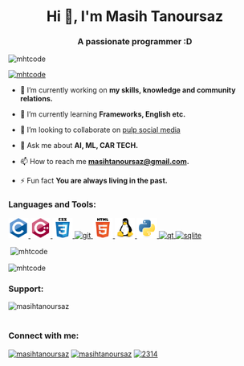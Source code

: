<h1 align="center">Hi 👋, I'm Masih Tanoursaz</h1>
<h3 align="center">A passionate programmer :D</h3>

<p align="left"> <img src="https://komarev.com/ghpvc/?username=mhtcode&label=Profile%20views&color=0e75b6&style=flat" alt="mhtcode" /> </p>

<p align="left"> <a href="https://github.com/ryo-ma/github-profile-trophy"><img src="https://github-profile-trophy.vercel.app/?username=mhtcode&show_icons=true&theme=radical" alt="mhtcode" /></a> </p>

- 🔭 I’m currently working on **my skills, knowledge and community relations.**

- 🌱 I’m currently learning **Frameworks, English etc.**

- 👯 I’m looking to collaborate on [pulp social media](https://github.com/AP-projects-4001/Pulp-Fiction)

- 💬 Ask me about **AI, ML, CAR TECH.**

- 📫 How to reach me **masihtanoursaz@gmail.com.**

- ⚡ Fun fact **You are always living in the past.**


<h3 align="left">Languages and Tools:</h3>
<p align="left"> <a href="https://www.cprogramming.com/" target="_blank" rel="noreferrer"> <img src="https://raw.githubusercontent.com/devicons/devicon/master/icons/c/c-original.svg" alt="c" width="40" height="40"/> </a> <a href="https://www.w3schools.com/cpp/" target="_blank" rel="noreferrer"> <img src="https://raw.githubusercontent.com/devicons/devicon/master/icons/cplusplus/cplusplus-original.svg" alt="cplusplus" width="40" height="40"/> </a> <a href="https://www.w3schools.com/css/" target="_blank" rel="noreferrer"> <img src="https://raw.githubusercontent.com/devicons/devicon/master/icons/css3/css3-original-wordmark.svg" alt="css3" width="40" height="40"/> </a> <a href="https://git-scm.com/" target="_blank" rel="noreferrer"> <img src="https://www.vectorlogo.zone/logos/git-scm/git-scm-icon.svg" alt="git" width="40" height="40"/> </a> <a href="https://www.w3.org/html/" target="_blank" rel="noreferrer"> <img src="https://raw.githubusercontent.com/devicons/devicon/master/icons/html5/html5-original-wordmark.svg" alt="html5" width="40" height="40"/> </a> <a href="https://www.linux.org/" target="_blank" rel="noreferrer"> <img src="https://raw.githubusercontent.com/devicons/devicon/master/icons/linux/linux-original.svg" alt="linux" width="40" height="40"/> </a> <a href="https://www.python.org" target="_blank" rel="noreferrer"> <img src="https://raw.githubusercontent.com/devicons/devicon/master/icons/python/python-original.svg" alt="python" width="40" height="40"/> </a> <a href="https://www.qt.io/" target="_blank" rel="noreferrer"> <img src="https://upload.wikimedia.org/wikipedia/commons/0/0b/Qt_logo_2016.svg" alt="qt" width="40" height="40"/> </a> <a href="https://www.sqlite.org/" target="_blank" rel="noreferrer"> <img src="https://www.vectorlogo.zone/logos/sqlite/sqlite-icon.svg" alt="sqlite" width="40" height="40"/> </a> </p>


<p>&nbsp;<img align="center" src="https://github-readme-stats.vercel.app/api?username=mhtcode&show_icons=true&theme=radical&locale=en" alt="mhtcode" /></p>

<p><img align="center" src="https://github-readme-streak-stats.herokuapp.com/?user=mhtcode&show_icons=true&theme=radical&locale=en" alt="mhtcode" /></p>

<h3 align="left">Support:</h3>
<p><a href="https://www.buymeacoffee.com/masihtanoursaz"> <img align="left" src="https://cdn.buymeacoffee.com/buttons/v2/default-yellow.png" height="50" width="210" alt="masihtanoursaz" /></a></p><br><br>

<h3 align="left">Connect with me:</h3>
<p align="left">
<a href="https://linkedin.com/in/masihtanoursaz" target="blank"><img align="center" src="https://raw.githubusercontent.com/rahuldkjain/github-profile-readme-generator/master/src/images/icons/Social/linked-in-alt.svg" alt="masihtanoursaz" height="30" width="40" /></a>
<a href="https://www.hackerrank.com/masihtanoursaz" target="blank"><img align="center" src="https://raw.githubusercontent.com/rahuldkjain/github-profile-readme-generator/master/src/images/icons/Social/hackerrank.svg" alt="masihtanoursaz" height="30" width="40" /></a>
<a href="https://discord.gg/2314" target="blank"><img align="center" src="https://raw.githubusercontent.com/rahuldkjain/github-profile-readme-generator/master/src/images/icons/Social/discord.svg" alt="2314" height="30" width="40" /></a>
</p>
